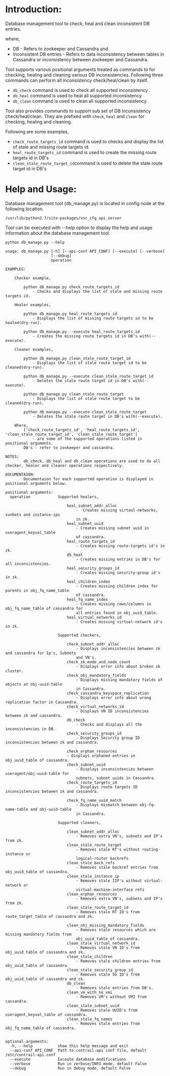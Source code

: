 # Introduction:

Database management tool to check, heal and clean inconsistent DB entries.

where, 

* DB - Refers to zookeeper and Cassandra and 
* Inconsistent DB entries - Refers to data inconsistency between tables in Cassandra or inconsistency between zookeeper and Cassandra.

Tool supports various positional arguments treated as commands to for checking, healing and cleaning various DB inconsistencies. Following three commands can perform all inconsistency check/heal/clean by itself.

* `db_check` command is used to check all supported inconsistency .
* `db_heal` command is used to heal all supported inconsistency.
* `db_clean` command is used to clean all supported inconsistency.


Tool also provides commands to support sub set of DB inconsistency check/heal/clean. They are prefixed with `check`, `heal` and `clean` for checking, healing and cleaning. 

Following are some examples,

* `check_route_targets_id` command is used to checks and display the list of stale and missing route targets id.
* `heal_route_targets_id` command is used to create the missing route targets id in DB's
* `clean_stale_route_target_id`command is used to delete the stale route target id in DB's

# Help and Usage:    

Database management tool (db_manage.py) is located in config node at the following location.

``
    /usr/lib/python2.7/site-packages/vnc_cfg_api_server
``

Tool can be executed with --help option to display the help and usage information about the database management tool.

``
    python db_manage.py --help
``
   
    usage: db_manage.py [-h] [--api-conf API_CONF] [--execute] [--verbose]
                        [--debug]
                        operation

    EXAMPLES:

        Checker example,

            python db_manage.py check_route_targets_id
                - Checks and displays the list of stale and missing route targets id.

        Healer examples,

            python db_manage.py heal_route_targets_id
                - Displays the list of missing route targets id to be healed(dry-run).

            python db_manage.py --execute heal_route_targets_id
                - Creates the missing route targets id in DB's with(--execute).

        Cleaner examples,

            python db_manage.py clean_stale_route_target_id
                - Displays the list of stale route target id to be cleaned(dry-run).

            python db_manage.py --execute clean_stale_route_target_id
                - Deletes the stale route target id in DB's with(--execute).

            python db_manage.py clean_stale_route_target
                - Displays the list of stale route target to be cleaned(dry-run).

            python db_manage.py --execute clean_stale_route_target
                - Deletes the stale route target in DB's with(--execute).

        Where,
            ['check_route_targets_id', 'heal_route_targets_id', 'clean_stale_route_target_id', 'clean_stale_route_target']
                - are some of the supported operations listed in positional arguments.
            DB's - refer to zookeeper and cassandra.

    NOTES:
            db_check, db_heal and db_clean operations are used to do all checker, healer and cleaner operations respectively.

    DOCUMENTAION:
            Documentaion for each supported operation is displayed in positional arguments below.

    positional arguments:
      operation            Supported healers,
                       
                               heal_subnet_addr_alloc
                                   -  Creates missing virtaul-networks, sunbets and instance-ips
                                   in zk.
                               heal_subnet_uuid
                                   - Creates missing subnet uuid in useragent_keyval_table
                                   of cassandra.
                               heal_route_targets_id
                                   - Creates missing route-targets id's in zk.
                               db_heal
                                   - Creates missing entries in DB's for all inconsistencies.
                               heal_security_groups_id
                                   - Creates missing security-group id's in zk.
                               heal_children_index
                                   - Creates missing children index for parents in obj_fq_name_table
                                   of cassandra.
                               heal_fq_name_index
                                   - Creates missing rows/columns in obj_fq_name_table of cassandra for
                                   all entries found in obj_uuid_table.
                               heal_virtual_networks_id
                                   - Creates missing virtual-network id's in zk.
                       
                           Supported checkers,
                       
                               check_subnet_addr_alloc
                                   - Displays inconsistencies between zk and cassandra for Ip's, Subnets
                                   and VN's.
                               check_zk_mode_and_node_count
                                   - Displays error info about broken zk cluster.
                               check_obj_mandatory_fields
                                   - Displays missing mandatory fields of objects at obj-uuid-table
                                   in Cassandra.
                               check_cassandra_keyspace_replication
                                   - Displays error info about wrong replication factor in Cassandra.
                               check_virtual_networks_id
                                   - Displays VN ID inconsistencies between zk and cassandra.
                               db_check
                                   - Checks and displays all the inconsistencies in DB.
                               check_security_groups_id
                                   - Displays Security group ID inconsistencies between zk and cassandra.
                               
                               check_orphan_resources
                               - Displays orphaned entries in obj_uuid_table of cassandra.
                               check_subnet_uuid
                                   - Displays inconsistencies between useragent/obj-uuid-table for
                                   subnets, subnet uuids in Cassandra.
                               check_route_targets_id
                                   - Displays route targets ID inconsistencies between zk and cassandra.
                               
                               check_fq_name_uuid_match
                                   - Displays mismatch between obj-fq-name-table and obj-uuid-table
                                   in Cassandra.
                       
                           Supported cleaners,
                       
                               clean_subnet_addr_alloc
                                   - Removes extra VN's, subnets and IP's from zk.
                               clean_stale_route_target
                                   - Removes stale RT's without routing-instance or
                                   logical-router backrefs
                               clean_stale_back_refs
                                   - Removes stale backref entries from obj_uuid_table of cassandra.
                               clean_stale_instance_ip
                                   - Removes stale IIP's without virtual-network or
                                   virtual-machine-interface refs
                               clean_orphan_resources
                                   - Removes extra VN's, subnets and IP's from zk.
                               clean_stale_route_target_id
                                   - Removes stale RT ID's from route_target_table of cassandra and zk.
                               
                               clean_obj_missing_mandatory_fields
                                   - Removes stale resources which are missing mandatory fields from
                                   obj_uuid_table of cassandra.
                               clean_stale_virtual_network_id
                                   - Removes stale VN ID's from obj_uuid_table of cassandra and zk.
                               clean_stale_children
                                   - Removes stale children entries from obj_uuid_table of cassandra.
                               clean_stale_security_group_id
                                   - Removes stale SG ID's from obj_uuid_table of cassandra and zk.
                               db_clean
                                   - Removes stale entries from DB's.
                               clean_vm_with_no_vmi
                                   - Removes VM's without VMI from cassandra.
                               clean_stale_subnet_uuid
                                   - Removes stale UUID's from useragent_keyval_table of cassandra.
                               clean_stale_fq_names
                                   - Removes stale entries from obj_fq_name_table of cassandra.
                       

    optional arguments:
      -h, --help           show this help message and exit
      --api-conf API_CONF  Path to contrail-api conf file, default /etc/contrail-api.conf
      --execute            Exceute database modifications
      --verbose            Run in verbose/INFO mode, default False
      --debug              Run in debug mode, default False
